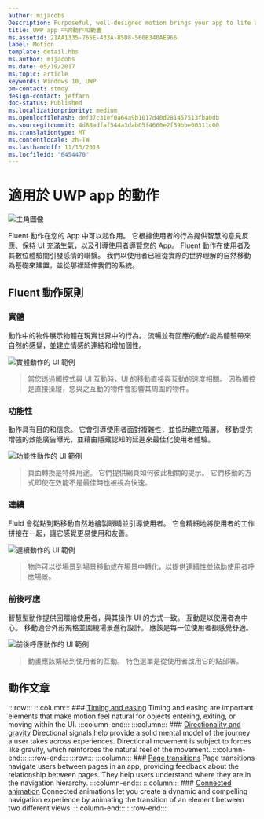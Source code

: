 ```yaml
---
author: mijacobs
Description: Purposeful, well-designed motion brings your app to life and makes the experience feel crafted and polished. Help users understand context changes, and tie experiences together with visual transitions.
title: UWP app 中的動作和動畫
ms.assetid: 21AA1335-765E-433A-85D8-560B340AE966
label: Motion
template: detail.hbs
ms.author: mijacobs
ms.date: 05/19/2017
ms.topic: article
keywords: Windows 10, UWP
pm-contact: stmoy
design-contact: jeffarn
doc-status: Published
ms.localizationpriority: medium
ms.openlocfilehash: def37c31ef0a64a9b1017d40d281457513fba0db
ms.sourcegitcommit: 4d88adfaf544a3dab05f4660e2f59bbe60311c00
ms.translationtype: MT
ms.contentlocale: zh-TW
ms.lasthandoff: 11/13/2018
ms.locfileid: "6454470"
---
```

# <a name="motion-for-uwp-apps"></a>適用於 UWP app 的動作

![主角圖像](images/header-motion2.svg)

Fluent 動作在您的 App 中可以起作用。 它根據使用者的行為提供智慧的意見反應、保持 UI 充滿生氣，以及引導使用者導覽您的 App。 Fluent 動作在使用者及其數位體驗間引發感情的聯繫。 我們以使用者已經從實際的世界理解的自然移動為基礎來建置，並從那裡延伸我們的系統。

## <a name="fluent-motion-principles"></a>Fluent 動作原則

### <a name="physical"></a>實體

動作中的物件展示物體在現實世界中的行為。 流暢並有回應的動作能為體驗帶來自然的感覺，並建立情感的連結和增加個性。

![實體動作的 UI 範例](images/Physical.gif)
> 當您透過觸控式與 UI 互動時，UI 的移動直接與互動的速度相關。 因為觸控是直接操縱，您與之互動的物件會影響其周圍的物件。

### <a name="functional"></a>功能性

動作具有目的和信念。 它會引導使用者面對複雜性，並協助建立階層。 移動提供增強的效能廣告曝光，並藉由隱藏認知的延遲來最佳化使用者體驗。

![功能性動作的 UI 範例](images/functional.gif)
> 頁面轉換是特殊用途。 它們提供網頁如何彼此相關的提示。 它們移動的方式即使在效能不是最佳時也被視為快速。

### <a name="continuous"></a>連續

Fluid 會從點到點移動自然地繪製眼睛並引導使用者。 它會精細地將使用者的工作拼接在一起，讓它感覺更易使用和友善。

![連續動作的 UI 範例](images/continuous3.gif)
> 物件可以從場景到場景移動或在場景中轉化，以提供連續性並協助使用者呼應場景。

### <a name="contextual"></a>前後呼應

智慧型動作提供回饋給使用者，與其操作 UI 的方式一致。 互動是以使用者為中心。 移動適合外形規格並圍繞場景進行設計。 應該是每一位使用者都感覺舒適。

![前後呼應動作的 UI 範例](images/Contextual.gif)
> 動畫應該繫結到使用者的互動。 特色選單是從使用者啟用它的點部署。 

## <a name="motion-articles"></a>動作文章

:::row:::
    :::column:::
        ### [Timing and easing](timing-and-easing.md)
        Timing and easing are important elements that make motion feel natural for objects entering, exiting, or moving within the UI.
    :::column-end:::
    :::column:::
        ### [Directionality and gravity](directionality-and-gravity.md)
        Directional signals help provide a solid mental model of the journey a user takes across experiences. Directional movement is subject to forces like gravity, which reinforces the natural feel of the movement.
    :::column-end:::
:::row-end:::
:::row:::
    :::column:::
        ### [Page transitions](page-transitions.md)
        Page transitions navigate users between pages in an app, providing feedback about the relationship between pages. They help users understand where they are in the navigation hierarchy.
    :::column-end:::
    :::column:::
        ### [Connected animation](connected-animation.md)
        Connected animations let you create a dynamic and compelling navigation experience by animating the transition of an element between two different views.
    :::column-end:::
:::row-end:::
